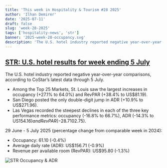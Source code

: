 ```yaml
---
title: 'This week in Hospitality & Tourism #28 2025'
author: 'Ilhan Demirer'
date: '2025-07-11'
draft: false
slug: 'week-28-2025'
tags: ['hospitality-news', 'str']
banner: '2025-week-28-occupancy.svg'
description: 'The U.S. hotel industry reported negative year-over-year comparisons, according to CoStar’s latest data through 5 July.'
---
```


## [STR: U.S. hotel results for week ending 5 July](https://str.com/press-release/us-hotel-results-week-ending-5-july)

The U.S. hotel industry reported negative year-over-year comparisons, according to CoStar’s latest data through 5 July.

- Among the Top 25 Markets, St. Louis saw the largest increases in occupancy (+27.1% to 64.0%) and RevPAR (+38.4% to US$81.19).
- San Diego posted the only double-digit jump in ADR (+10.9% to US$271.96).
- Las Vegas recorded the steepest declines in each of the three key performance metrics: occupancy (-16.8% to 66.7%), ADR (-14.3% to US$154.16) and RevPAR (-28.7% to US$102.75).

29 June - 5 July 2025 (percentage change from comparable week in 2024):

- Occupancy: 61.10 (-0.4%)
- Average daily rate (ADR): US$156.71 (-0.9%)
- Revenue per available room (RevPAR): US$95.80 (-1.3%)

![STR Occupancy & ADR](/images/blogimages/2025-week-28-occupancy.svg)
